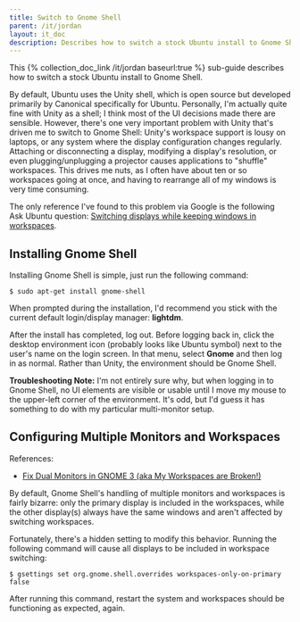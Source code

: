```yaml
---
title: Switch to Gnome Shell
parent: /it/jordan
layout: it_doc
description: Describes how to switch a stock Ubuntu install to Gnome Shell.
---
```


This {% collection_doc_link /it/jordan baseurl:true %} sub-guide describes how to switch a stock Ubuntu install to Gnome Shell.

By default, Ubuntu uses the Unity shell, which is open source but developed primarily by Canonical specifically for Ubuntu. Personally, I'm actually quite fine with Unity as a shell; I think most of the UI decisions made there are sensible. However, there's one very important problem with Unity that's driven me to switch to Gnome Shell: Unity's workspace support is lousy on laptops, or any system where the display configuration changes regularly. Attaching or disconnecting a display, modifying a display's resolution, or even plugging/unplugging a projector causes applications to "shuffle" workspaces. This drives me nuts, as I often have about ten or so workspaces going at once, and having to rearrange all of my windows is very time consuming.

The only reference I've found to this problem via Google is the following Ask Ubuntu question: [Switching displays while keeping windows in workspaces](http://askubuntu.com/q/172712/41593).


## Installing Gnome Shell

Installing Gnome Shell is simple, just run the following command:

    $ sudo apt-get install gnome-shell

When prompted during the installation, I'd recommend you stick with the current default login/display manager: **lightdm**.

After the install has completed, log out. Before logging back in, click the desktop environment icon (probably looks like Ubuntu symbol) next to the user's name on the login screen. In that menu, select **Gnome** and then log in as normal. Rather than Unity, the environment should be Gnome Shell.

**Troubleshooting Note:** I'm not entirely sure why, but when logging in to Gnome Shell, no UI elements are visible or usable until I move my mouse to the upper-left corner of the environment. It's odd, but I'd guess it has something to do with my particular multi-monitor setup.


## Configuring Multiple Monitors and Workspaces

References:

* [Fix Dual Monitors in GNOME 3 (aka My Workspaces are Broken!)](http://gregcor.com/2011/05/07/fix-dual-monitors-in-gnome-3-aka-my-workspaces-are-broken/)

By default, Gnome Shell's handling of multiple monitors and workspaces is fairly bizarre: only the primary display is included in the workspaces, while the other display(s) always have the same windows and aren't affected by switching workspaces.

Fortunately, there's a hidden setting to modify this behavior. Running the following command will cause all displays to be included in workspace switching:

    $ gsettings set org.gnome.shell.overrides workspaces-only-on-primary false

After running this command, restart the system and workspaces should be functioning as expected, again.

